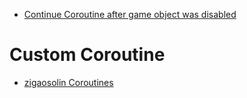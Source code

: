 * [Continue Coroutine after game object was disabled](https://unitycoder.com/blog/2019/06/19/continue-coroutine-after-gameobject-was-disabled/)

# Custom Coroutine
* [zigaosolin Coroutines](https://github.com/zigaosolin/Coroutines)
